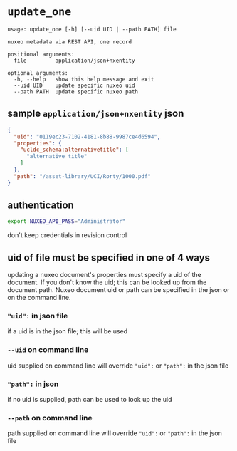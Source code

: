 # `update_one`

```
usage: update_one [-h] [--uid UID | --path PATH] file

nuxeo metadata via REST API, one record

positional arguments:
  file         application/json+nxentity

optional arguments:
  -h, --help   show this help message and exit
  --uid UID    update specific nuxeo uid
  --path PATH  update specific nuxeo path
```

## sample `application/json+nxentity` json

```json
{
  "uid": "0119ec23-7102-4181-8b88-9987ce4d6594",
  "properties": {
    "ucldc_schema:alternativetitle": [
      "alternative title"
    ]
  },
  "path": "/asset-library/UCI/Rorty/1000.pdf"
}
```

## authentication
```bash
export NUXEO_API_PASS="Administrator"
```

don't keep credentials in revision control

## uid of file must be specified in one of 4 ways

updating a nuxeo document's properties must specify a uid of the document.  If you don't know
the uid; this can be looked up from the document path.  Nuxeo document uid or path can be specified in the 
json or on the command line.

### `"uid":` in json file
if a uid is in the json file; this will be used 

### `--uid` on command line
uid supplied on command line will override `"uid":` or `"path":`
in the json file

### `"path":` in json
if no uid is supplied, path can be used to look up the uid

### `--path` on command line
path supplied on command line will override `"uid":` or `"path":`
in the json file
